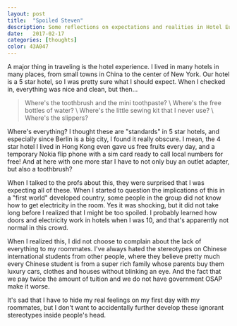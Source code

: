```yaml
---
layout: post
title:  "Spoiled Steven"
description: Some reflections on expectations and realities in Hotel Eurostars Berlin.
date:   2017-02-17
categories: [thoughts]
color: 43A047
---
```


A major thing in traveling is the hotel experience. I lived in many hotels in many places, from small towns in China to the center of New York. Our hotel is a 5 star hotel, so I was pretty sure what I should expect. When I checked in, everything was nice and clean, but then...

> Where's the toothbrush and the mini toothpaste? \\
> Where's the free bottles of water? \\
> Where's the little sewing kit that I never use? \\
> Where's the slippers?

Where's everything? I thought these are "standards" in 5 star hotels, and especially since Berlin is a big city, I found it really obscure. I mean, the 4 star hotel I lived in Hong Kong even gave us free fruits every day, and a temporary Nokia flip phone with a sim card ready to call local numbers for free! And at here with one more star I have to not only buy an outlet adapter, but also a toothbrush?

When I talked to the profs about this, they were surprised that I was expecting all of these. When I started to question the implications of this in a "first world" developed country, some people in the group did not know how to get electricity in the room. Yes it was shocking, but it did not take long before I realized that I might be too spoiled. I probably learned how doors and electricity work in hotels when I was 10, and that's apparently not normal in this crowd.

When I realized this, I did not choose to complain about the lack of everything to my roommates. I've always hated the stereotypes on Chinese international students from other people, where they believe pretty much every Chinese student is from a super rich family whose parents buy them luxury cars, clothes and houses without blinking an eye. And the fact that we pay twice the amount of tuition and we do not have government OSAP make it worse.

It's sad that I have to hide my real feelings on my first day with my roommates, but I don't want to accidentally further develop these ignorant stereotypes inside people's head.
